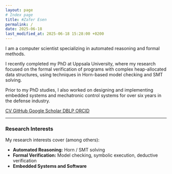 ```yaml
---
layout: page
# Index page
title: #Zafer Esen
permalink: /
date: 2025-06-18
last_modified_at: 2025-06-18 15:28:00 +0200
---
```


I am a computer scientist specializing in automated reasoning and formal methods.

I recently completed my PhD at Uppsala University, where my research focused on the formal verification of programs with complex heap-allocated data structures, using techniques in Horn-based model checking and SMT solving.

Prior to my PhD studies, I also worked on designing and implementing embedded systems and mechatronic control systems for over six years in the defense industry.

<div class="mt-4">
    <a href="/assets/pdf/cv.pdf" class="btn btn-secondary me-2 mb-2" target="_blank" rel="noopener">
        <i class="fas fa-file-pdf me-1"></i> CV
    </a>
    <a href="https://github.com/zafer-esen/" class="btn btn-secondary me-2 mb-2" target="_blank" rel="noopener">
        <i class="fab fa-github me-1"></i> GitHub
    </a>
    <a href="https://scholar.google.com/citations?hl=en&user=B6VlsogAAAAJ" class="btn btn-secondary me-2 mb-2" target="_blank" rel="noopener">
        <i class="fas fa-graduation-cap me-1"></i> Google Scholar
    </a>
    <a href="https://dblp.org/pid/144/3343.html" class="btn btn-secondary me-2 mb-2" target="_blank" rel="noopener">
        <i class="fas fa-database me-1"></i> DBLP
    </a>
    <a href="https://orcid.org/0000-0002-1522-6673" class="btn btn-secondary me-2 mb-2" target="_blank" rel="noopener">
        <i class="fab fa-orcid me-1"></i> ORCID
    </a>
</div>

---

### Research Interests

My research interests cover (among others):

-   **Automated Reasoning:** Horn / SMT solving
-   **Formal Verification:** Model checking, symbolic execution, deductive verification
-   **Embedded Systems and Software**